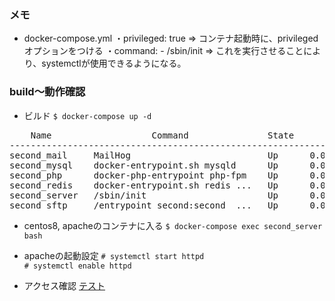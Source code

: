 ### メモ
  - docker-compose.yml
      ・privileged: true => コンテナ起動時に、privilegedオプションをつける
      ・command: - /sbin/init => これを実行させることにより、systemctlが使用できるようになる。

### build〜動作確認
* ビルド
`$ docker-compose up -d`
<pre>
    Name                   Command               State                       Ports                     
-------------------------------------------------------------------------------------------------------
second_mail     MailHog                          Up      0.0.0.0:1025->1025/tcp, 0.0.0.0:8025->8025/tcp
second_mysql    docker-entrypoint.sh mysqld      Up      0.0.0.0:13309->3306/tcp, 33060/tcp            
second_php      docker-php-entrypoint php-fpm    Up      0.0.0.0:55009->9000/tcp                       
second_redis    docker-entrypoint.sh redis ...   Up      0.0.0.0:6379->6379/tcp                        
second_server   /sbin/init                       Up      0.0.0.0:80->80/tcp                            
second_sftp     /entrypoint second:second_ ...   Up      0.0.0.0:2222->22/tcp      
</pre>

* centos8, apacheのコンテナに入る
`$ docker-compose exec second_server bash`

* apacheの起動設定
`# systemctl start httpd`  
`# systemctl enable httpd`

* アクセス確認
[テスト](http://test.lvh.me/)


